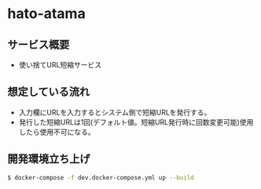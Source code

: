 # hato-atama

## サービス概要
- 使い捨てURL短縮サービス

## 想定している流れ
- 入力欄にURLを入力するとシステム側で短縮URLを発行する。
- 発行した短縮URLは1回(デフォルト値。短縮URL発行時に回数変更可能)使用したら使用不可になる。

## 開発環境立ち上げ

```sh
$ docker-compose -f dev.docker-compose.yml up --build
```